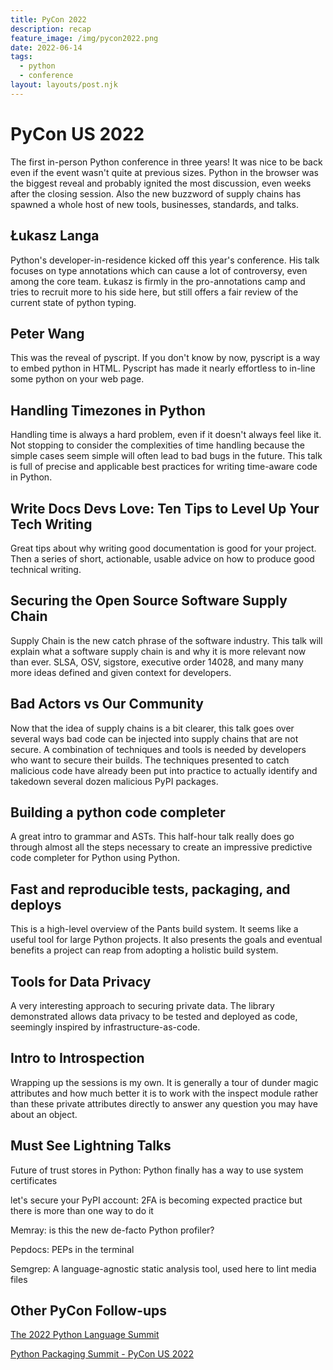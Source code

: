 ```yaml
---
title: PyCon 2022
description: recap
feature_image: /img/pycon2022.png
date: 2022-06-14
tags:
  - python
  - conference
layout: layouts/post.njk
---
```


# PyCon US 2022

The first in-person Python conference in three years! It was nice to be back even if the event wasn't quite at previous sizes. Python in the browser was the biggest reveal and probably ignited the most discussion, even weeks after the closing session. Also the new buzzword of supply chains has spawned a whole host of new tools, businesses, standards, and talks.

## Łukasz Langa

Python's developer-in-residence kicked off this year's conference. His talk focuses on type annotations which can cause a lot of controversy, even among the core team. Łukasz is firmly in the pro-annotations camp and tries to recruit more to his side here, but still offers a fair review of the current state of python typing.

## Peter Wang

This was the reveal of pyscript. If you don't know by now, pyscript is a way to embed python in HTML. Pyscript has made it nearly effortless to in-line some python on your web page.

## Handling Timezones in Python

Handling time is always a hard problem, even if it doesn't always feel like it. Not stopping to consider the complexities of time handling because the simple cases seem simple will often lead to bad bugs in the future. This talk is full of precise and applicable best practices for writing time-aware code in Python.

## Write Docs Devs Love: Ten Tips to Level Up Your Tech Writing

Great tips about why writing good documentation is good for your project. Then a series of short, actionable, usable advice on how to produce good technical writing.

## Securing the Open Source Software Supply Chain

Supply Chain is the new catch phrase of the software industry. This talk will explain what a software supply chain is and why it is more relevant now than ever. SLSA, OSV, sigstore, executive order 14028, and many many more ideas defined and given context for developers.

## Bad Actors vs Our Community

Now that the idea of supply chains is a bit clearer, this talk goes over several ways bad code can be injected into supply chains that are not secure. A combination of techniques and tools is needed by developers who want to secure their builds. The techniques presented to catch malicious code have already been put into practice to actually identify and takedown several dozen malicious PyPI packages.

## Building a python code completer

A great intro to grammar and ASTs. This half-hour talk really does go through almost all the steps necessary to create an impressive predictive code completer for Python using Python.

## Fast and reproducible tests, packaging, and deploys

This is a high-level overview of the Pants build system. It seems like a useful tool for large Python projects. It also presents the goals and eventual benefits a project can reap from adopting a holistic build system.

## Tools for Data Privacy

A very interesting approach to securing private data. The library demonstrated allows data privacy to be tested and deployed as code, seemingly inspired by infrastructure-as-code.

## Intro to Introspection

Wrapping up the sessions is my own. It is generally a tour of dunder magic attributes and how much better it is to work with the inspect module rather than these private attributes directly to answer any question you may have about an object.

## Must See Lightning Talks

Future of trust stores in Python: Python finally has a way to use system certificates

let's secure your PyPI account: 2FA is becoming expected practice but there is more than one way to do it

Memray: is this the new de-facto Python profiler?

Pepdocs: PEPs in the terminal

Semgrep: A language-agnostic static analysis tool, used here to lint media files

## Other PyCon Follow-ups

[The 2022 Python Language Summit](https://pyfound.blogspot.com/2022/05/the-2022-python-language-summit_01678898482.html)

[Python Packaging Summit - PyCon US 2022](https://hackmd.io/@gaborbernat/py-packaging-summit-2022)
